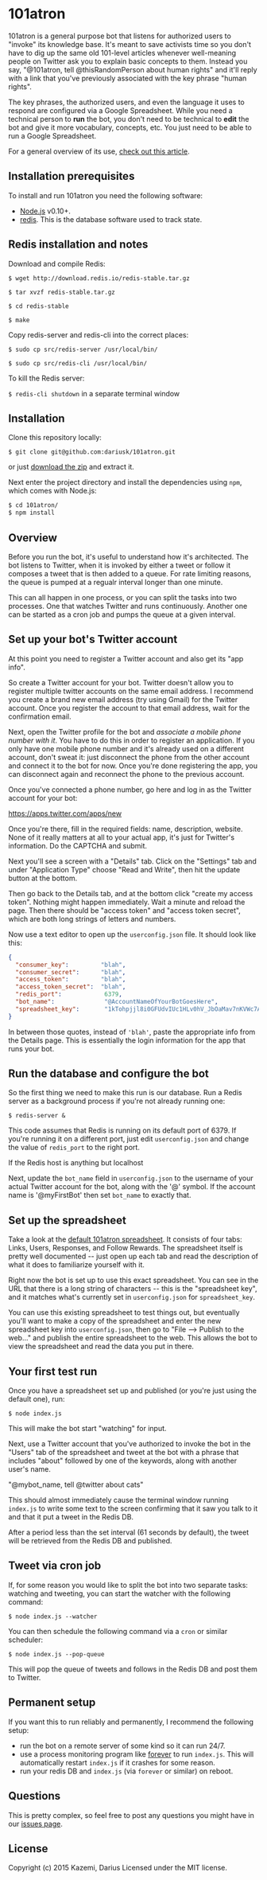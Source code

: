 # 101atron

101atron is a general purpose bot that listens for authorized users to "invoke" its knowledge base. It's meant to save activists time so you don't have to dig up the same old 101-level articles whenever well-meaning people on Twitter ask you to explain basic concepts to them. Instead you say, "@101atron, tell @thisRandomPerson about human rights" and it'll reply with a link that you've previously associated with the key phrase "human rights".

The key phrases, the authorized users, and even the language it uses to respond are configured via a Google Spreadsheet. While you need a technical person to **run** the bot, you don't need to be technical to **edit** the bot and give it more vocabulary, concepts, etc. You just need to be able to run a Google Spreadsheet.

For a general overview of its use, [check out this article](http://feeltrain.com/blog/stay-woke/).

## Installation prerequisites

To install and run 101atron you need the following software:

* [Node.js](https://nodejs.org/) v0.10+.
* [redis](https://redis.io/topics/quickstart). This is the database software used to track state.

## Redis installation and notes

Download and compile Redis:

`$ wget http://download.redis.io/redis-stable.tar.gz`

`$ tar xvzf redis-stable.tar.gz`

`$ cd redis-stable`

`$ make`

Copy redis-server and redis-cli into the correct places:

`$ sudo cp src/redis-server /usr/local/bin/`

`$ sudo cp src/redis-cli /usr/local/bin/`

To kill the Redis server:

`$ redis-cli shutdown` in a separate terminal window

## Installation
Clone this repository locally:

`$ git clone git@github.com:dariusk/101atron.git`

or just [download the zip](https://github.com/dariusk/101atron/archive/master.zip) and extract it.

Next enter the project directory and install the dependencies using `npm`, which comes with Node.js:

```bash
$ cd 101atron/
$ npm install
```

## Overview

Before you run the bot, it's useful to understand how it's architected. The bot listens to Twitter, when it is invoked by either a tweet or follow it composes a tweet that is then added to a queue. For rate limiting reasons, the queue is pumped at a regualr interval longer than one minute.

This can all happen in one process, or you can split the tasks into two processes. One that watches Twitter and runs continuously. Another one can be started as a cron job and pumps the queue at a given interval.

## Set up your bot's Twitter account

At this point you need to register a Twitter account and also get its "app info".

So create a Twitter account for your bot. Twitter doesn't allow you to register multiple twitter accounts on the same email address. I recommend you create a brand new email address (try using Gmail) for the Twitter account. Once you register the account to that email address, wait for the confirmation email.

Next, open the Twitter profile for the bot and *associate a mobile phone number with it*. You have to do this in order to register an application. If you only have one mobile phone number and it's already used on a different account, don't sweat it: just disconnect the phone from the other account and connect it to the bot for now. Once you're done registering the app, you can disconnect again and reconnect the phone to the previous account.

Once you've connected a phone number, go here and log in as the Twitter account for your bot:

https://apps.twitter.com/apps/new

Once you're there, fill in the required fields: name, description, website. None of it really matters at all to your actual app, it's just for Twitter's information. Do the CAPTCHA and submit.

Next you'll see a screen with a "Details" tab. Click on the "Settings" tab and under "Application Type" choose "Read and Write", then hit the update button at the bottom.

Then go back to the Details tab, and at the bottom click "create my access token". Nothing might happen immediately. Wait a minute and reload the page. Then there should be "access token" and "access token secret", which are both long strings of letters and numbers.

Now use a text editor to open up the `userconfig.json` file. It should look like this:

```json
{
  "consumer_key":         "blah",
  "consumer_secret":      "blah",
  "access_token":         "blah",
  "access_token_secret":  "blah",
  "redis_port":            6379,
  "bot_name":              "@AccountNameOfYourBotGoesHere",
  "spreadsheet_key":       "1kTohpjjl8i0GFUdvIUc1HLv0hV_JbOaMav7nKVWc7AY"
}
```

In between those quotes, instead of `'blah'`, paste the appropriate info from the Details page. This is essentially the login information for the app that runs your bot.

## Run the database and configure the bot

So the first thing we need to make this run is our database. Run a Redis server as a background process if you're not already running one:

`$ redis-server &`

This code assumes that Redis is running on its default port of 6379. If you're running it on a different port, just edit `userconfig.json` and change the value of `redis_port` to the right port.

If the Redis host is anything but localhost

Next, update the `bot_name` field in `userconfig.json` to the username of your actual Twitter account for the bot, along with the '@' symbol. If the account name is '@myFirstBot' then set `bot_name` to exactly that.

## Set up the spreadsheet

Take a look at the [default 101atron spreadsheet](https://docs.google.com/spreadsheets/d/1kTohpjjl8i0GFUdvIUc1HLv0hV_JbOaMav7nKVWc7AY/edit?usp=sharing). It consists of four tabs: Links, Users, Responses, and Follow Rewards. The spreadsheet itself is pretty well documented -- just open up each tab and read the description of what it does to familiarize yourself with it.

Right now the bot is set up to use this exact spreadsheet. You can see in the URL that there is a long string of characters -- this is the "spreadsheet key", and it matches what's currently set in `userconfig.json` for `spreadsheet_key`.

You can use this existing spreadsheet to test things out, but eventually you'll want to make a copy of the spreadsheet and enter the new spreadsheet key into `userconfig.json`, then go to "File --> Publish to the web..." and publish the entire spreadsheet to the web. This allows the bot to view the spreadsheet and read the data you put in there.

## Your first test run

Once you have a spreadsheet set up and published (or you're just using the default one), run:

`$ node index.js`

This will make the bot start "watching" for input.

Next, use a Twitter account that you've authorized to invoke the bot in the "Users" tab of the spreadsheet and tweet at the bot with a phrase that includes "about" followed by one of the keywords, along with another user's name.

"@mybot_name, tell @twitter about cats"

This should almost immediately cause the terminal window running `index.js` to write some text to the screen confirming that it saw you talk to it and that it put a tweet in the Redis DB.

After a period less than the set interval (61 seconds by default), the tweet will be retrieved from the Redis DB and published.

## Tweet via cron job

If, for some reason you would like to split the bot into two separate tasks: watching and tweeting, you can start the watcher with the following command:

`$ node index.js --watcher`

You can then schedule the following command via a `cron` or similar scheduler:

`$ node index.js --pop-queue`

This will pop the queue of tweets and follows in the Redis DB and post them to Twitter.

## Permanent setup

If you want this to run reliably and permanently, I recommend the following setup:

* run the bot on a remote server of some kind so it can run 24/7.
* use a process monitoring program like [forever](https://www.npmjs.com/package/forever) to run `index.js`. This will automatically restart `index.js` if it crashes for some reason.
* run your redis DB and `index.js` (via `forever` or similar) on reboot.

## Questions

This is pretty complex, so feel free to post any questions you might have in our [issues page](https://github.com/dariusk/101atron/issues).

## License
Copyright (c) 2015 Kazemi, Darius
Licensed under the MIT license.
